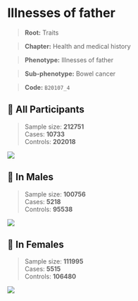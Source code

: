 # Illnesses of father
> **Root:** Traits  

> **Chapter:** Health and medical history  

> **Phenotype:** Illnesses of father  

> **Sub-phenotype:** Bowel cancer  

> **Code:** `B20107_4`

## 🧪 All Participants  
> Sample size: **212751**  
> Cases: **10733**  
> Controls: **202018**
<img src="/Traits/Figures/ALL/B20107_4.png"/>
<CsvTable src="/Traits/Data/ALL/LG_B20107_4.csv" label="🔍 View full results" />

## 👨 In Males  
> Sample size: **100756**  
> Cases: **5218**  
> Controls: **95538**
<img src="/Traits/Figures/Male/B20107_4.png"/>
<CsvTable src="/Traits/Data/Male/LG_B20107_4.csv" label="🔍 View full results" />

## 👩 In Females  
> Sample size: **111995**  
> Cases: **5515**  
> Controls: **106480**
<img src="/Traits/Figures/Female/B20107_4.png"/>
<CsvTable src="/Traits/Data/Female/LG_B20107_4.csv" label="🔍 View full results" />
